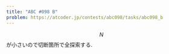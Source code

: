 ```yaml
---
title: "ABC #098 B"
problem: https://atcoder.jp/contests/abc098/tasks/abc098_b
---
```

$$ N $$ が小さいので切断箇所で全探索する.
